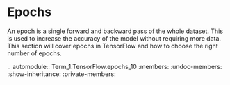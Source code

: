 Epochs
======

An epoch is a single forward and backward pass of the whole dataset. This is used to increase the accuracy of the model without requiring more data. This section will cover epochs in TensorFlow and how to choose the right number of epochs.


.. automodule:: Term_1.TensorFlow.epochs_10
   :members:
   :undoc-members:
   :show-inheritance:
   :private-members: